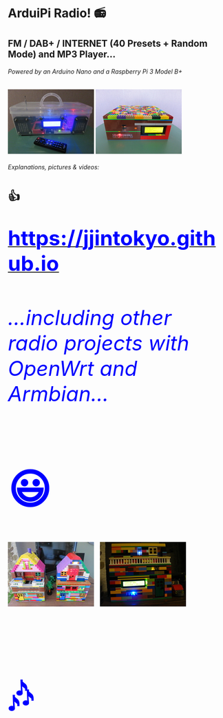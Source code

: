 # ArduiPi Radio! :radio:
## FM / DAB+ / INTERNET (40 Presets + Random Mode) and MP3 Player...
###### *Powered by an Arduino Nano and a Raspberry Pi 3 Model B+*
<p float="left">
   <IMG SRC="pix/ArduiPi%20Radio!%20%5B%20CLEAR%20%5D.jpg" ALT="ArduiPi Radio! [ CLEAR ]" WIDTH=200 HEIGHT=150 BORDER=0>
   <IMG SRC="pix/ArduiPi%20Radio!%20%5B%20LEGO%20%5D.jpg" ALT="ArduiPi Radio! [ LEGO ]" WIDTH=200 HEIGHT=150 BORDER=0>
</p>

###### Explanations, pictures & videos:
# :thumbsup:
<p float="left">
   <A HREF="https://jjintokyo.github.io"><FONT SIZE=7 COLOR="Blue"><H1>https://jjintokyo.github.io</H1></A>
</p>

###### ...including other radio projects with OpenWrt and Armbian...
# :smiley:
<p float="left">
   <IMG SRC="pix/Which%20one%20do%20you%20prefer%20(small).jpg" ALT="Which one do you prefer?" WIDTH=200 HEIGHT=150 BORDER=0>
   <IMG SRC="NoPi/NoPi.jpg" ALT="NoPi!" WIDTH=200 HEIGHT=150 BORDER=0>
</p>

# :notes:
